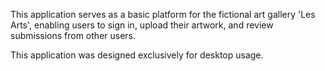 This application serves as a basic platform for the fictional art gallery 'Les Arts', enabling users to sign in, upload their artwork, and review submissions from other users.

This application was designed exclusively for desktop usage.
